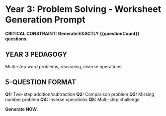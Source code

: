 # Year 3: Problem Solving - Worksheet Generation Prompt

**CRITICAL CONSTRAINT: Generate EXACTLY {{questionCount}} questions.**

## YEAR 3 PEDAGOGY

Multi-step word problems, reasoning, inverse operations.

## 5-QUESTION FORMAT

**Q1:** Two-step addition/subtraction
**Q2:** Comparison problem
**Q3:** Missing number problem
**Q4:** Inverse operations
**Q5:** Multi-step challenge

**Generate NOW.**
